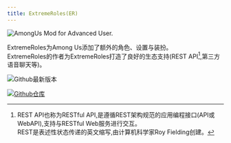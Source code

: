 ```yaml
---
title: ExtremeRoles(ER)
---
```

![AmongUs Mod for Advanced User.](/Image/ExtremeRoles.png)

ExtremeRoles为Among Us添加了额外的角色、设置与装扮。<br>
ExtremeRoles的作者为ExtremeRoles打造了良好的生态支持(REST API[^1],第三方语音聊天等)。

<div align="center">
<VPCard
  title="yukieiji"
  desc="开发者"
  logo="/Image/yukieiji.jpg"
  link="https://github.com/KiraYamato94"
/>
</div>

![Github最新版本](https://badgen.net/github/release/yukieiji/ExtremeRoles?icon=github)

[![Github仓库](https://badgen.net/badge/Github/Repository/github?icon=github)](https://github.com/yukieiji/ExtremeRoles)

[^1]: REST API也称为RESTful API,是遵循REST架构规范的应用编程接口(API或WebAPI),支持与RESTful Web服务进行交互。<br>
REST是表述性状态传递的英文缩写,由计算机科学家Roy Fielding创建。